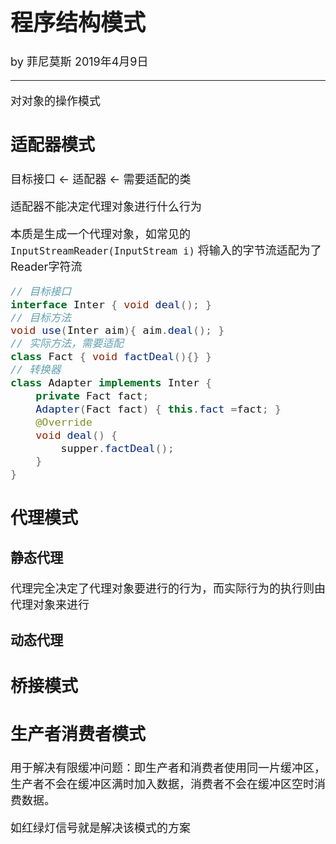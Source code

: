 <font size="4">

# 程序结构模式

by 菲尼莫斯 2019年4月9日

---

对对象的操作模式

## 适配器模式

目标接口 <- 适配器 <- 需要适配的类

适配器不能决定代理对象进行什么行为

本质是生成一个代理对象，如常见的 `InputStreamReader(InputStream i)` 将输入的字节流适配为了Reader字符流

```java
// 目标接口
interface Inter { void deal(); }
// 目标方法
void use(Inter aim){ aim.deal(); }
// 实际方法，需要适配
class Fact { void factDeal(){} }
// 转换器
class Adapter implements Inter {
    private Fact fact;
    Adapter(Fact fact) { this.fact =fact; }
    @Override
    void deal() {
        supper.factDeal();
    }
}
```

## 代理模式

### 静态代理

代理完全决定了代理对象要进行的行为，而实际行为的执行则由代理对象来进行

### 动态代理

## 桥接模式

## 生产者消费者模式

用于解决有限缓冲问题：即生产者和消费者使用同一片缓冲区，生产者不会在缓冲区满时加入数据，消费者不会在缓冲区空时消费数据。

如红绿灯信号就是解决该模式的方案

</font>
